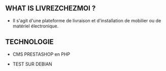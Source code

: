 ## WHAT IS LIVREZCHEZMOI ?

- Il s'agit d'une plateforme de livraison et d'installation de mobilier ou de matériel électronique.

## TECHNOLOGIE

- CMS PRESTASHOP en PHP

- TEST SUR DEBIAN
